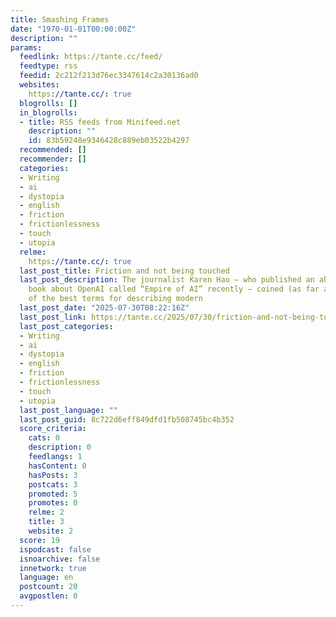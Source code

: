 ```yaml
---
title: Smashing Frames
date: "1970-01-01T00:00:00Z"
description: ""
params:
  feedlink: https://tante.cc/feed/
  feedtype: rss
  feedid: 2c212f213d76ec3347614c2a30136ad0
  websites:
    https://tante.cc/: true
  blogrolls: []
  in_blogrolls:
  - title: RSS feeds from Minifeed.net
    description: ""
    id: 83b59248e9346428c889eb03522b4297
  recommended: []
  recommender: []
  categories:
  - Writing
  - ai
  - dystopia
  - english
  - friction
  - frictionlessness
  - touch
  - utopia
  relme:
    https://tante.cc/: true
  last_post_title: Friction and not being touched
  last_post_description: The journalist Karen Hao – who published an absolutely fantastic
    book about OpenAI called “Empire of AI” recently – coined (as far as I know) one
    of the best terms for describing modern
  last_post_date: "2025-07-30T08:22:16Z"
  last_post_link: https://tante.cc/2025/07/30/friction-and-not-being-touched/
  last_post_categories:
  - Writing
  - ai
  - dystopia
  - english
  - friction
  - frictionlessness
  - touch
  - utopia
  last_post_language: ""
  last_post_guid: 8c722d6eff849dfd1fb508745bc4b352
  score_criteria:
    cats: 0
    description: 0
    feedlangs: 1
    hasContent: 0
    hasPosts: 3
    postcats: 3
    promoted: 5
    promotes: 0
    relme: 2
    title: 3
    website: 2
  score: 19
  ispodcast: false
  isnoarchive: false
  innetwork: true
  language: en
  postcount: 20
  avgpostlen: 0
---
```

